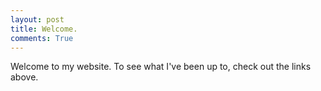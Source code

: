 ```yaml
---
layout: post
title: Welcome. 
comments: True
---
```


Welcome to my website. To see what I've been up to, check out the links above. 
